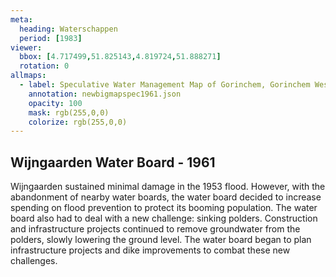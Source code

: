 ```yaml
---
meta:
  heading: Waterschappen
  period: [1983]
viewer:
  bbox: [4.717499,51.825143,4.819724,51.888271]
  rotation: 0
allmaps:
  - label: Speculative Water Management Map of Gorinchem, Gorinchem West 1 no. 38. Fourth Edition, series 1, 2023.  374 x 297 mm. Scale 1:25000. The Berlage. Based on Water Management Map 38 Gorinchem West 1. Fourth Edition, series 1, 1961. 555 x 690 mm. Scale 1:50000. Rijkswaterstaat.
    annotation: newbigmapspec1961.json
    opacity: 100
    mask: rgb(255,0,0)
    colorize: rgb(255,0,0)
---
```


## Wijngaarden Water Board - 1961

Wijngaarden sustained minimal damage in the 1953 flood. However, with the abandonment of nearby water boards, the water board decided to increase spending on flood prevention to protect its booming population. The water board also had to deal with a new challenge: sinking polders. Construction and infrastructure projects continued to remove groundwater from the polders, slowly lowering the ground level. The water board began to plan infrastructure projects and dike improvements to combat these new challenges.
